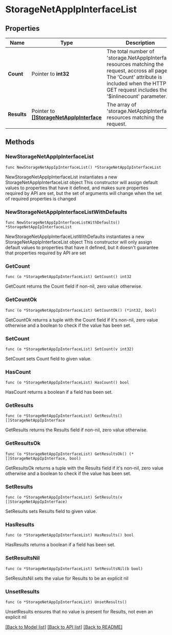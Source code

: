 # StorageNetAppIpInterfaceList

## Properties

Name | Type | Description | Notes
------------ | ------------- | ------------- | -------------
**Count** | Pointer to **int32** | The total number of &#39;storage.NetAppIpInterface&#39; resources matching the request, accross all pages. The &#39;Count&#39; attribute is included when the HTTP GET request includes the &#39;$inlinecount&#39; parameter. | [optional] 
**Results** | Pointer to [**[]StorageNetAppIpInterface**](StorageNetAppIpInterface.md) | The array of &#39;storage.NetAppIpInterface&#39; resources matching the request. | [optional] 

## Methods

### NewStorageNetAppIpInterfaceList

`func NewStorageNetAppIpInterfaceList() *StorageNetAppIpInterfaceList`

NewStorageNetAppIpInterfaceList instantiates a new StorageNetAppIpInterfaceList object
This constructor will assign default values to properties that have it defined,
and makes sure properties required by API are set, but the set of arguments
will change when the set of required properties is changed

### NewStorageNetAppIpInterfaceListWithDefaults

`func NewStorageNetAppIpInterfaceListWithDefaults() *StorageNetAppIpInterfaceList`

NewStorageNetAppIpInterfaceListWithDefaults instantiates a new StorageNetAppIpInterfaceList object
This constructor will only assign default values to properties that have it defined,
but it doesn't guarantee that properties required by API are set

### GetCount

`func (o *StorageNetAppIpInterfaceList) GetCount() int32`

GetCount returns the Count field if non-nil, zero value otherwise.

### GetCountOk

`func (o *StorageNetAppIpInterfaceList) GetCountOk() (*int32, bool)`

GetCountOk returns a tuple with the Count field if it's non-nil, zero value otherwise
and a boolean to check if the value has been set.

### SetCount

`func (o *StorageNetAppIpInterfaceList) SetCount(v int32)`

SetCount sets Count field to given value.

### HasCount

`func (o *StorageNetAppIpInterfaceList) HasCount() bool`

HasCount returns a boolean if a field has been set.

### GetResults

`func (o *StorageNetAppIpInterfaceList) GetResults() []StorageNetAppIpInterface`

GetResults returns the Results field if non-nil, zero value otherwise.

### GetResultsOk

`func (o *StorageNetAppIpInterfaceList) GetResultsOk() (*[]StorageNetAppIpInterface, bool)`

GetResultsOk returns a tuple with the Results field if it's non-nil, zero value otherwise
and a boolean to check if the value has been set.

### SetResults

`func (o *StorageNetAppIpInterfaceList) SetResults(v []StorageNetAppIpInterface)`

SetResults sets Results field to given value.

### HasResults

`func (o *StorageNetAppIpInterfaceList) HasResults() bool`

HasResults returns a boolean if a field has been set.

### SetResultsNil

`func (o *StorageNetAppIpInterfaceList) SetResultsNil(b bool)`

 SetResultsNil sets the value for Results to be an explicit nil

### UnsetResults
`func (o *StorageNetAppIpInterfaceList) UnsetResults()`

UnsetResults ensures that no value is present for Results, not even an explicit nil

[[Back to Model list]](../README.md#documentation-for-models) [[Back to API list]](../README.md#documentation-for-api-endpoints) [[Back to README]](../README.md)


